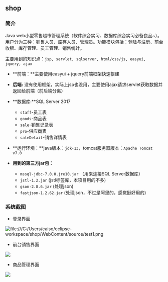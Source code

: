 ## shop

### 简介

Java web小型零售超市管理系统（软件综合实习、数据库综合实习必备良品~）。用户分为三种：销售人员、库存人员、管理员。功能模块包括：登陆与注册、前台收银、库存管理、员工管理、销售统计。

主要用到的知识点：`jsp, servlet, sqlserver, html/css/js, easyui, jquery, ajax`



- **前端：**主要使用easyui + jquery前端框架快速搭建
- **后端:**   没有使用框架，实际上jsp也没用，主要使用ajax请求servlet获取数据并返回给前端（前后端分离）

- **数据库:**SQL Server 2017
  - `staff`-员工表
  - `goods`-商品表
  - `sale`-销售记录表
  - `pro`-供应商表
  - `saleDetail`-销售详情表
- **运行环境：**java版本：`jdk-13`，tomcat服务器版本：`Apache Tomcat v7.0`
- **用到的第三方jar包：**
  - `mssql-jdbc-7.0.0.jre10.jar` （用来连接SQL Server数据库）
  - `jstl-1.2.jar` (jstl标签库，本项目用的不多)
  - `gson-2.8.6.jar`    (处理json)
  - `fastjson-1.2.62.jar` (处理json，不过是阿里的，感觉挺好用的)



### 系统截图

- 登录界面

![file:///C:/Users/caiso/eclipse-workspace/shop/WebContent/source/test1.png](https://github.com/cszcsz/Javaweb_shop/blob/master/WebContent/source/test1.png)

- 前台销售界面

![](https://github.com/cszcsz/Javaweb_shop/blob/master/WebContent/source/test1.png)

- 商品管理界面

![](https://github.com/cszcsz/Javaweb_shop/blob/master/WebContent/source/test1.png)

